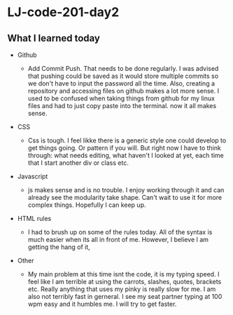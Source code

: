 # LJ-code-201-day2

## What I learned today

- Github
  -  Add Commit Push. That needs to be done regularly. I was advised that pushing could be saved as it would store multiple commits so we don't have to input the password all the time. Also, creating a repository and accessing files on github makes a lot more sense. I used to be confused when taking things from github for my linux files and had to just copy paste into the terminal. now it all makes sense.

- CSS
  - Css is tough. I feel likke there is a generic style one could develop to get things going. Or pattern if you will. But right now I have to think through: what needs editing, what haven't I looked at yet, each time that I start another div or class etc.
  
- Javascript
  - js makes sense and is no trouble. I enjoy working through it and can already see the modularity take shape. Can't wait to use it for more complex things. Hopefully I can keep up.

- HTML rules
  - I had to brush up on some of the rules today. All of the syntax is much easier when its all in front of me. However, I believe I am getting the hang of it,

- Other
  - My main problem at this time isnt the code, it is my typing speed. I feel like I am terrible at using the carrots, slashes, quotes, brackets etc. Really anything that uses my pinky is really slow for me. I am also not terribly fast in gerneral. I see my seat partner typing at 100 wpm easy and it humbles me. I will try to get faster.
